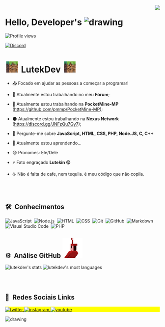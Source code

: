 <img align="right" height="590em" src="https://raw.githubusercontent.com/gist/lutekdev/e9e072a829b40e319b33b721fbbd6178/raw/a8db23c9a1c4986c1402af4ed6c09ba999d8ffa5/LutekDevCard.svg"/>
<h1 align="left"> Hello, Developer's <img src="https://c.tenor.com/jjkJrU3wy3kAAAAj/anime-small.gif" alt="drawing" width="45"/> </h1>

<p align="left"> <img src="https://komarev.com/ghpvc/?username=lutekdev&color=blue" alt="Profile views" /> </p>

[![Discord](https://img.shields.io/badge/Discord-7289DA?style=for-the-badge&logo=discord&logoColor=white)](https://discord.gg/JNFzQu7Gy7)

<h1> <img src="https://github.com/ppaalo/ppaalo/raw/main/assets/minecraft.gif" alt="drawing" width="45"> LutekDev <img src="https://github.com/ppaalo/ppaalo/raw/main/assets/minecraft.gif" alt="drawing" width="45"></h1>

- 📤 Focado em ajudar as pessoas a começar a programar!

- 💼 Atualmente estou trabalhando no meu **Fórum**;
- 🔭 Atualmente estou trabalhando na **PocketMine-MP** (https://github.com/pmmp/PocketMine-MP);
- 🌑 Atualmente estou trabalhando na **Nexus Network** (https://discord.gg/JNFzQu7Gy7);

- 💬 Pergunte-me sobre **JavaScript, HTML, CSS, PHP, Node.JS, C, C++**

- 🌱 Atualmente estou aprendendo...

- 😄 Pronomes: Ele/Dele
 
- ⚡ Fato engraçado **Lutekin 😜**

- ☕ Não é falta de cafe, nem tequila. é meu código que não copila.

<br><br>

## 🛠 &nbsp;Conhecimentos

![JavaScript](https://img.shields.io/badge/-JavaScript-05122A?style=flat&logo=javascript)&nbsp;
![Node.js](https://img.shields.io/badge/-Node.js-05122A?style=flat&logo=node.js)&nbsp;
![HTML](https://img.shields.io/badge/-HTML-05122A?style=flat&logo=HTML5)&nbsp;
![CSS](https://img.shields.io/badge/-CSS-05122A?style=flat&logo=CSS3&logoColor=1572B6)&nbsp;
![Git](https://img.shields.io/badge/-Git-05122A?style=flat&logo=git)&nbsp;
![GitHub](https://img.shields.io/badge/-GitHub-05122A?style=flat&logo=github)&nbsp;
![Markdown](https://img.shields.io/badge/-Markdown-05122A?style=flat&logo=markdown)&nbsp;
![Visual Studio Code](https://img.shields.io/badge/-Visual%20Studio%20Code-05122A?style=flat&logo=visual-studio-code&logoColor=007ACC)&nbsp;
![PHP](https://img.shields.io/badge/-PHP-05122A?style=flat&logo=HTML5)&nbsp;

## ⚙️ &nbsp;Análise GitHub <img src="https://github.com/ppaalo/ppaalo/raw/main/assets/minecraft-parrot.gif" alt="drawing" width="65">

<p align="left">
<img width="530em" src="https://github-readme-stats.vercel.app/api?username=lutekdev&show_icons=true&theme=vision-friendly-dark" alt="lutekdev's stats"/>
<img width="530em" src="https://github-readme-stats.vercel.app/api/top-langs/?username=lutekdev&layout=compact&theme=vision-friendly-dark" alt="lutekdev's most languages"/>
</p>

<br><br>

## 🔮 &nbsp;Redes Sociais Links

<p align="left" style="background:yellow">
<!-- <a href="https://codepen.io/lutekdev" target="_blank">
  <img align="center" src="https://img.shields.io/badge/-maykbrito-05122A?style=flat&logo=codepen" alt="codepen"/>
</a> -->
<a href="https://twitter.com/lutekdev" target="_blank">
  <img align="center" src="https://img.shields.io/badge/-lutekdev-05122A?style=flat&logo=twitter" alt="twitter"/>  
</a>
<!-- <a href="https://linkedin.com/in/lutekdev" target="_blank">
  <img align="center" src="https://img.shields.io/badge/-maykbrito-05122A?style=flat&logo=linkedin" alt="linkedin"/>
</a> -->
<a href="https://instagram.com/lutekdev" target="_blank">
 <img align="center" src="https://img.shields.io/badge/-lutekdev-05122A?style=flat&logo=instagram" alt="instagram"/>
</a>
<a href="https://youtube.com/lutekdev" target="_blank">
 <img align="center" src="https://img.shields.io/badge/-lutekdev-05122A?style=flat&logo=youtube" alt="youtube"/>
</a>
</p>
<img src="https://phoneky.co.uk/thumbs/screensavers/down/anime/naruto_i758k6zm.gif" alt="drawing" width="350"/>

<!-- <img width="500em" src="https://github-readme-twitter-gazf.vercel.app/api?id=maykbrito&layout=wide&show_reply=off&show_retweet=off" />

<img src="https://thumbs.gfycat.com/GrouchyElegantAlbacoretuna-size_restricted.gif" heigth="2px"> -->

<!--
**lutekdev/lutekdev** is a ✨ _special_ ✨ repository because its `README.md` (this file) appears on your GitHub profile.

Here are some ideas to get you started:
- 🔭 I’m currently working on ...
- 🌱 I’m currently learning ...
- 👯 I’m looking to collaborate on ...
- 🤔 I’m looking for help with ...
- 💬 Ask me about ...
- 📫 How to reach me: ...
- 😄 Pronouns: ...
- ⚡ Fun fact: ...

- Itachi >> <img src="https://media.baamboozle.com/uploads/images/76457/1645445082_142337_gif-url.gif" alt="drawing" width="45"/> 

<img src="https://raw.githubusercontent.com/kaueMarques/kaueMarques/master/hi.gif" width="30px">
-->
